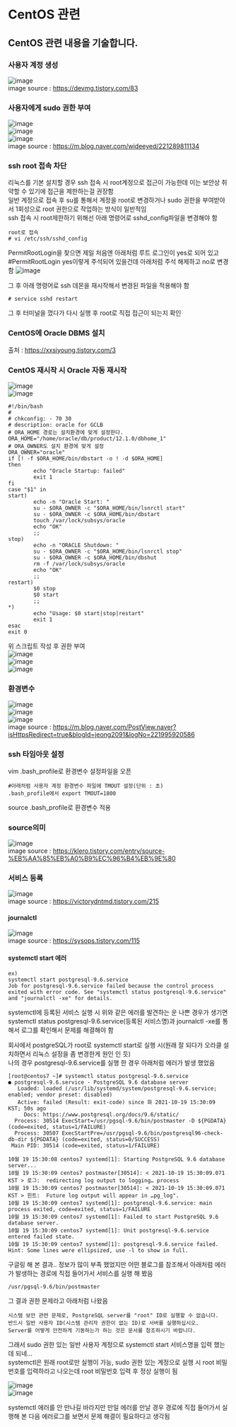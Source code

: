# CentOS 관련
## CentOS 관련 내용을 기술합니다.
### 사용자 계정 생성
![image](https://user-images.githubusercontent.com/44331989/137235764-d847fbd8-c41e-47f2-84ad-bf27d62598d4.png) <br>
image source : https://devmg.tistory.com/83 <br>

### 사용자에게 sudo 권한 부여
![image](https://user-images.githubusercontent.com/44331989/137234868-8989c8f9-8b3d-416c-b55c-8e53985d83ec.png) <br>
![image](https://user-images.githubusercontent.com/44331989/137234911-29459954-3051-46f2-90ec-a2f0b49dfa76.png) <br>
![image](https://user-images.githubusercontent.com/44331989/137234944-2a4d0ebf-48fc-46d2-a171-eb7c8956262e.png) <br>
image source : https://m.blog.naver.com/wideeyed/221289811134 <br>

### ssh root 접속 차단
리눅스를 기본 설치할 경우 ssh 접속 시 root계정으로 접근이 가능한데 이는 보안상 취약할 수 있기에 접근을 제한하는걸 권장함 <br>
일반 계정으로 접속 후 su를 통해서 계정을 root로 변경하거나 sudo 권한을 부여받아서 1회성으로 root 권한으로 작업하는 방식이 일반적임 <br>
ssh 접속 시 root제한하기 위해선 아래 명령어로 sshd_config파일을 변경해야 함 <br>
~~~
root로 접속
# vi /etc/ssh/sshd_config
~~~
PermitRootLogin을 찾으면 제일 처음엔 아래처럼 루트 로그인이 yes로 되어 있고
#PermitRootLogin yes이렇게 주석되어 있을건데 아래처럼 주석 해제하고 no로 변경 함
![image](https://user-images.githubusercontent.com/44331989/137238111-b31c551e-88f1-4d9a-871e-5f9c2eb1b9a8.png) <br>

그 후 아래 명령어로 ssh 데몬을 재시작해서 변경된 파일을 적용해야 함 <br>
~~~
# service sshd restart
~~~
그 후 터미널을 껐다가 다시 실행 후 root로 직접 접근이 되는지 확인 <br>

### CentOS에 Oracle DBMS 설치
출처 : https://xxsiyoung.tistory.com/3 <br>

### CentOS 재시작 시 Oracle 자동 재시작
![image](https://user-images.githubusercontent.com/44331989/137681872-fcfd71bc-8ce4-4647-a845-802521305cc0.png) <br>
![image](https://user-images.githubusercontent.com/44331989/137681901-65004164-0ba3-464e-b669-91ae32eb56c4.png) <br>
~~~
#!/bin/bash
#
# chkconfig: - 70 30
# description: oracle for GCLB
# ORA_HOME 경로는 설치환경에 맞게 설정한다.
ORA_HOME="/home/oracle/db/product/12.1.0/dbhome_1"
# ORA_OWNER도 설치 환경에 맞게 설정
ORA_OWNER="oracle"
if [! -f $ORA_HOME/bin/dbstart -o ! -d $ORA_HOME]
then
        echo "Oracle Startup: failed"
        exit 1
fi
case "$1" in
start)
        echo -n "Oracle Start: "
        su - $ORA_OWNER -c "$ORA_HOME/bin/lsnrctl start"
        su - $ORA_OWNER -c $ORA_HOME/bin/dbstart
        touch /var/lock/subsys/oracle
        echo "OK"
        ;;
stop)
        echo -n "ORACLE Shutdown: "
        su - $ORA_OWNER -c "$ORA_HOME/bin/lsnrctl stop"
        su - $ORA_OWNER -c $ORA_HOME/bin/dbshut
        rm -f /var/lock/subsys/oracle
        echo "OK"
        ;;
restart)
        $0 stop
        $0 start
        ;;
*)
        echo "Usage: $0 start|stop|restart"
        exit 1
esac
exit 0
~~~
위 스크립트 작성 후 권한 부여 <br>
![image](https://user-images.githubusercontent.com/44331989/137682053-121c78bf-7e5c-4d50-9025-49a428dc2095.png) <br> 
![image](https://user-images.githubusercontent.com/44331989/137682088-06824273-586a-43c1-b084-1708da5279ba.png) <br>
![image](https://user-images.githubusercontent.com/44331989/137682119-e49f30b2-2e00-4120-b6fe-93c006003768.png) <br>

### 환경변수
![image](https://user-images.githubusercontent.com/44331989/137296534-f1301cd2-f616-4096-9d73-cc369478afb4.png) <br>
![image](https://user-images.githubusercontent.com/44331989/137296575-22805fc2-09e0-491a-a934-885ab60ea991.png) <br>
![image](https://user-images.githubusercontent.com/44331989/137296604-6634ddb6-a97a-4325-a7f5-c95d5bd97882.png) <br>
image source : https://m.blog.naver.com/PostView.naver?isHttpsRedirect=true&blogId=jeong2091&logNo=221995920586 <br>

### ssh 타임아웃 설정
vim .bash_profile로 환경변수 설정파일을 오픈 <br>
~~~
#아래처럼 사용자 계정 환경변수 파일에 TMOUT 설정(단위 : 초)
.bash_profile에서 export TMOUT=1800
~~~
source .bash_profile로 환경변수 적용 <br>

### source의미
![image](https://user-images.githubusercontent.com/44331989/137708220-f2848cf6-7e6f-4548-adf6-34f15f085488.png) <br>
image source : https://klero.tistory.com/entry/source-%EB%AA%85%EB%A0%B9%EC%96%B4%EB%9E%80 <br>

### 서비스 등록
![image](https://user-images.githubusercontent.com/44331989/137892531-81f97c6a-4c64-4dc1-a4f5-61bae2616d94.png) <br>
image source : https://victorydntmd.tistory.com/215 <br>

#### journalctl
![image](https://user-images.githubusercontent.com/44331989/137893166-76d29df6-e9b5-460b-94b1-29a1178f9fe8.png) <br>
image source : https://sysops.tistory.com/115 <br>

#### systemctl start 에러
~~~
ex)
systemctl start postgresql-9.6.service
Job for postgresql-9.6.service failed because the control process exited with error code. See "systemctl status postgresql-9.6.service" and "journalctl -xe" for details.
~~~
systemctl에 등록된 서비스 실행 시 위와 같은 에러를 발견하는 운 나쁜 경우가 생기면 <br>
systemctl status postgresql-9.6.service(등록된 서비스명)과 journalctl -xe를 통해서 로그를 확인해서 문제를 해결해야 함 <br>

회사에서 postgreSQL가 root로 systemctl start로 실행 시(원래 잘 되다가 오라클 설치하면서 리눅스 설정을 좀 변경한게 원인 인 듯) <br>
나의 경우 postgresql-9.6.service를 실행 한 경우 아래처럼 에러가 발생 했었음 <br>
~~~
[root@centos7 ~]# systemctl status postgresql-9.6.service
● postgresql-9.6.service - PostgreSQL 9.6 database server
   Loaded: loaded (/usr/lib/systemd/system/postgresql-9.6.service; enabled; vendor preset: disabled)
   Active: failed (Result: exit-code) since 화 2021-10-19 15:30:09 KST; 50s ago
     Docs: https://www.postgresql.org/docs/9.6/static/
  Process: 30514 ExecStart=/usr/pgsql-9.6/bin/postmaster -D ${PGDATA} (code=exited, status=1/FAILURE)
  Process: 30507 ExecStartPre=/usr/pgsql-9.6/bin/postgresql96-check-db-dir ${PGDATA} (code=exited, status=0/SUCCESS)
 Main PID: 30514 (code=exited, status=1/FAILURE)

10월 19 15:30:08 centos7 systemd[1]: Starting PostgreSQL 9.6 database server...
10월 19 15:30:09 centos7 postmaster[30514]: < 2021-10-19 15:30:09.071 KST > 로그:  redirecting log output to logging… process
10월 19 15:30:09 centos7 postmaster[30514]: < 2021-10-19 15:30:09.071 KST > 힌트:  Future log output will appear in …pg_log".
10월 19 15:30:09 centos7 systemd[1]: postgresql-9.6.service: main process exited, code=exited, status=1/FAILURE
10월 19 15:30:09 centos7 systemd[1]: Failed to start PostgreSQL 9.6 database server.
10월 19 15:30:09 centos7 systemd[1]: Unit postgresql-9.6.service entered failed state.
10월 19 15:30:09 centos7 systemd[1]: postgresql-9.6.service failed.
Hint: Some lines were ellipsized, use -l to show in full.
~~~

구글링 해 본 결과.. 정보가 많이 부족 했었지만 어떤 블로그를 참조해서 아래처럼 에러가 발생하는 경로에 직접 들어가서 서비스를 실행 해 봤음 <br>
~~~
/usr/pgsql-9.6/bin/postmaster
~~~

그 결과 권한 문제라고 아래처럼 나왔음 <br>
~~~
시스템 보안 관련 문제로, PostgreSQL server를 "root" ID로 실행할 수 없습니다.
반드시 일반 사용자 ID(시스템 관리자 권한이 없는 ID)로 서버를 실행하십시오.
Server를 어떻게 안전하게 기동하는가 하는 것은 문서를 참조하시기 바랍니다.
~~~

그래서 sudo 권한 있는 일반 사용자 계정으로 systemctl start 서비스명을 입력 했는데 되네... <br>
systemctl은 원래 root로만 실행이 가능, sudo 권한 있는 계정으로 실행 시 root 비밀번호를 입력하라고 나오는데
root 비밀번호 입력 후 정상 실행이 됨 <br>

![image](https://user-images.githubusercontent.com/44331989/138075494-9f252628-ba6c-4e2b-bbb7-40f42df9eb40.png) <br>
![image](https://user-images.githubusercontent.com/44331989/138075541-7e42df72-09d7-47bd-89a9-50d318438857.png) <br>

systemctl 에러를 안 만나길 바라지만 만일 에러를 만날 경우 경로에 직접 들어가서 실행해 본 다음 에러로그를 보면서 문제 해결이 필요하다고 생각됨 <br>






